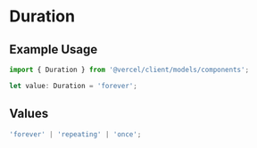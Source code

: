# Duration

## Example Usage

```typescript
import { Duration } from '@vercel/client/models/components';

let value: Duration = 'forever';
```

## Values

```typescript
'forever' | 'repeating' | 'once';
```
